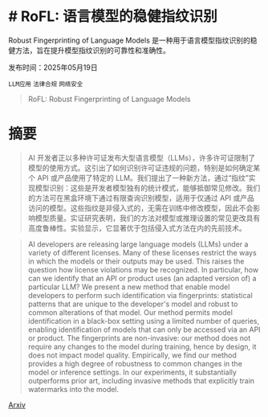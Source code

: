 # # RoFL: 语言模型的稳健指纹识别
Robust Fingerprinting of Language Models 是一种用于语言模型指纹识别的稳健方法，旨在提升模型指纹识别的可靠性和准确性。

发布时间：2025年05月19日

`LLM应用` `法律合规` `网络安全`

> RoFL: Robust Fingerprinting of Language Models

# 摘要

> AI 开发者正以多种许可证发布大型语言模型（LLMs），许多许可证限制了模型的使用方式。这引出了如何识别许可证违规的问题，特别是如何确定某个 API 或产品使用了特定的 LLM。我们提出了一种新方法，通过“指纹”实现模型识别：这些是开发者模型独有的统计模式，能够抵御常见修改。我们的方法可在黑盒环境下通过有限查询识别模型，适用于仅通过 API 或产品访问的模型。这些指纹是非侵入式的，无需在训练中修改模型，因此不会影响模型质量。实证研究表明，我们的方法对模型或推理设置的常见更改具有高度鲁棒性。实验显示，它显著优于包括侵入式方法在内的先前技术。

> AI developers are releasing large language models (LLMs) under a variety of different licenses. Many of these licenses restrict the ways in which the models or their outputs may be used. This raises the question how license violations may be recognized. In particular, how can we identify that an API or product uses (an adapted version of) a particular LLM? We present a new method that enable model developers to perform such identification via fingerprints: statistical patterns that are unique to the developer's model and robust to common alterations of that model. Our method permits model identification in a black-box setting using a limited number of queries, enabling identification of models that can only be accessed via an API or product. The fingerprints are non-invasive: our method does not require any changes to the model during training, hence by design, it does not impact model quality. Empirically, we find our method provides a high degree of robustness to common changes in the model or inference settings. In our experiments, it substantially outperforms prior art, including invasive methods that explicitly train watermarks into the model.

[Arxiv](https://arxiv.org/abs/2505.12682)